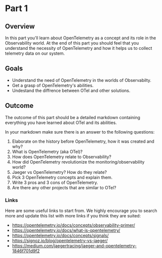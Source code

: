 # Part 1

## Overview

In this part you'll learn about OpenTelemetry as a concept and its role in the Observability world.
At the end of this part you should feel that you understand the necessity of OpenTelemetry
and how it helps us to collect telemetry data on our system.

## Goals
  - Understand the need of OpenTelemetry in the worlds of Observabilty.
  - Get a grasp of OpenTelemetry's abilities.
  - Undestand the diffrence between OTel and other solutions.

## Outcome

The outcome of this part should be a detailed markdown containing everything you have learned about OTel and its abilities.

In your markdown make sure there is an answer to the following questions:

1. Elaborate on the history before OpenTelemetry, how it was created and why?
2. What is OpenTelemetry (aka OTel)?
3. How does OpenTelemetry relate to Observability?
4. How did OpenTelemetry revolutionize the monitoring/observability world?
5. Jaeger vs OpenTelemetry? How do they relate?
6. Pick 3 OpenTelemetry concepts and explain them.
7. Write 3 pros and 3 cons of OpenTelemetry.
8. Are there any other projects that are similar to OTel? 

### Links

 Here are some useful links to start from. We highly encourage you to search more and update this list with more links if you think they are suited:

* <https://opentelemetry.io/docs/concepts/observability-primer/>
* <https://opentelemetry.io/docs/what-is-opentelemetry/>
* <https://opentelemetry.io/docs/concepts/signals/>
* <https://signoz.io/blog/opentelemetry-vs-jaeger/>
* <https://medium.com/jaegertracing/jaeger-and-opentelemetry-1846f701d9f2>


